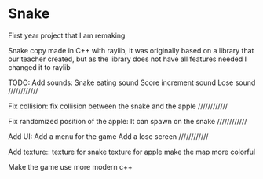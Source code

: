 # Snake
First year project that I am remaking

Snake copy made in C++ with raylib, it was originally based on a library that our teacher created, but as the library does not have all features needed I changed it to raylib

TODO:
Add sounds:
Snake eating sound
Score increment sound
Lose sound
////////////

Fix collision:
fix collision between the snake and the apple
////////////

Fix randomized position of the apple:
It can spawn on the snake
////////////

Add UI:
Add a menu for the game
Add a lose screen
////////////

Add texture::
texture for snake
texture for apple
make the map more colorful


Make the game use more modern c++


